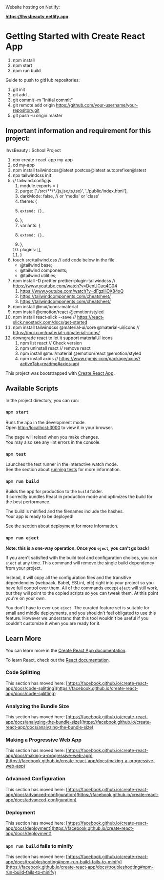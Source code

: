 Website hosting on Netlify:

**https://lhvsbeauty.netlify.app**

# Getting Started with Create React App

1. npm install
2. npm start
3. npm run build

Guide to push to gitHub repositories:
1. git init
2. git add .
3. git commit -m "Initial commit"
4. git remote add origin https://github.com/your-username/your-repository.git
5. git push -u origin master


## Important information and requirement for this project:
lhvsBeauty : School Project

1. npx create-react-app my-app
2. cd my-app
3. npm install tailwindcss@latest postcss@latest autoprefixer@latest
4. npx tailwindcss init
5. // tailwind.config.js
    1. module.exports = {
    2.   purge: ['./src/**/*.{js,jsx,ts,tsx}', './public/index.html'],
    3.   darkMode: false, // or 'media' or 'class'
    4.   theme: {
    5.     extend: {},
    6.   },
    7.   variants: {
    8.     extend: {},
    9.   },
    10.   plugins: [],
    11. }
6.  touch src/tailwind.css     // add code below in the file
    * @tailwind base;
    * @tailwind components;
    * @tailwind utilities;
7. npm install -D prettier prettier-plugin-tailwindcss     // https://www.youtube.com/watch?v=DenUCuq4G04
    1. https://www.youtube.com/watch?v=dFgzHOX84xQ
    2. https://tailwindcomponents.com/cheatsheet/
    3. https://tailwindcomponents.com/cheatsheet/  
8. npm install @mui/icons-material
9. npm install @emotion/react @emotion/styled
10.  npm install react-slick --save     //  https://react-slick.neostack.com/docs/get-started
11. npm install tailwindcss @material-ui/core @material-ui/icons    // https://mui.com/material-ui/material-icons/
12. downgrade react to let it support materialUI icons
    1. npm list react   // Check version
    2. npm uninstall react   // remove react
    3. npm install @mui/material @emotion/react @emotion/styled
    4. npm install axios    // https://www.npmjs.com/package/axios?activeTab=readme#axios-api





This project was bootstrapped with [Create React App](https://github.com/facebook/create-react-app).

## Available Scripts

In the project directory, you can run:

### `npm start`

Runs the app in the development mode.\
Open [http://localhost:3000](http://localhost:3000) to view it in your browser.

The page will reload when you make changes.\
You may also see any lint errors in the console.

### `npm test`

Launches the test runner in the interactive watch mode.\
See the section about [running tests](https://facebook.github.io/create-react-app/docs/running-tests) for more information.

### `npm run build`

Builds the app for production to the `build` folder.\
It correctly bundles React in production mode and optimizes the build for the best performance.

The build is minified and the filenames include the hashes.\
Your app is ready to be deployed!

See the section about [deployment](https://facebook.github.io/create-react-app/docs/deployment) for more information.

### `npm run eject`

**Note: this is a one-way operation. Once you `eject`, you can't go back!**

If you aren't satisfied with the build tool and configuration choices, you can `eject` at any time. This command will remove the single build dependency from your project.

Instead, it will copy all the configuration files and the transitive dependencies (webpack, Babel, ESLint, etc) right into your project so you have full control over them. All of the commands except `eject` will still work, but they will point to the copied scripts so you can tweak them. At this point you're on your own.

You don't have to ever use `eject`. The curated feature set is suitable for small and middle deployments, and you shouldn't feel obligated to use this feature. However we understand that this tool wouldn't be useful if you couldn't customize it when you are ready for it.

## Learn More

You can learn more in the [Create React App documentation](https://facebook.github.io/create-react-app/docs/getting-started).

To learn React, check out the [React documentation](https://reactjs.org/).

### Code Splitting

This section has moved here: [https://facebook.github.io/create-react-app/docs/code-splitting](https://facebook.github.io/create-react-app/docs/code-splitting)

### Analyzing the Bundle Size

This section has moved here: [https://facebook.github.io/create-react-app/docs/analyzing-the-bundle-size](https://facebook.github.io/create-react-app/docs/analyzing-the-bundle-size)

### Making a Progressive Web App

This section has moved here: [https://facebook.github.io/create-react-app/docs/making-a-progressive-web-app](https://facebook.github.io/create-react-app/docs/making-a-progressive-web-app)

### Advanced Configuration

This section has moved here: [https://facebook.github.io/create-react-app/docs/advanced-configuration](https://facebook.github.io/create-react-app/docs/advanced-configuration)

### Deployment

This section has moved here: [https://facebook.github.io/create-react-app/docs/deployment](https://facebook.github.io/create-react-app/docs/deployment)

### `npm run build` fails to minify

This section has moved here: [https://facebook.github.io/create-react-app/docs/troubleshooting#npm-run-build-fails-to-minify](https://facebook.github.io/create-react-app/docs/troubleshooting#npm-run-build-fails-to-minify)
